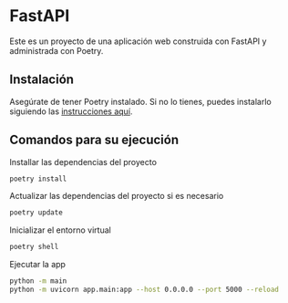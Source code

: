 # FastAPI

Este es un proyecto de una aplicación web construida con FastAPI y administrada con Poetry.

## Instalación

Asegúrate de tener Poetry instalado. Si no lo tienes, puedes instalarlo siguiendo las [instrucciones aquí](https://python-poetry.org/docs/#installation).

## Comandos para su ejecución

Installar las dependencias del proyecto

```bash
poetry install
```

Actualizar las dependencias del proyecto si es necesario

```bash
poetry update
```

Inicializar el entorno virtual

```bash
poetry shell
```

Ejecutar la app

```bash
python -m main
python -m uvicorn app.main:app --host 0.0.0.0 --port 5000 --reload
```
